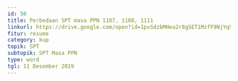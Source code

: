 ```yaml
---
id: 50
title: Perbedaan SPT masa PPN 1107, 1108, 1111
linkurl: https://drive.google.com/open?id=1pxSdzbMHea2r8gSET1MzfF9NjYq5R-qqMtHUPXcH64w
fitur: resume
category: kup
topik: SPT
subtopik: SPT Masa PPN
type: word
tgl: 11 Desember 2019
---
```


